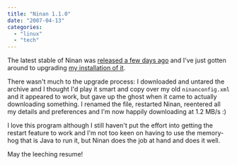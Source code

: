 ```yaml
---
title: "Ninan 1.1.0"
date: "2007-04-13"
categories: 
  - "linux"
  - "tech"
---
```


The latest stable of Ninan was [released a few days ago](http://www.ninan.org/modules/news/article.php?storyid=24) and I've just gotten around to upgrading [my installation of it](/2007/01/18/ninan-105-on-slackware-110/).

There wasn't much to the upgrade process: I downloaded and untared the archive and I thought I'd play it smart and copy over my old `ninanconfig.xml` and it appeared to work, but gave up the ghost when it came to actually downloading something. I renamed the file, restarted Ninan, reentered all my details and preferences and I'm now happily downloading at 1.2 MB/s :)

I love this program although I still haven't put the effort into getting the restart feature to work and I'm not too keen on having to use the memory-hog that is Java to run it, but Ninan does the job at hand and does it well.

May the leeching resume!

